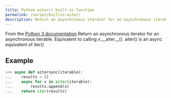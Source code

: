 ```yaml
---
title: Python aiter() built-in function
permalink: /series/builtin-aiter/
description: Return an asynchronous iterator for an asynchronous iterable. Equivalent to calling x.__aiter__().
---
```



<base-disclaimer>
  <base-disclaimer-title>
    From the <a target="_blank" href="https://docs.python.org/3/library/functions.html#aiter">Python 3 documentation</a>
  </base-disclaimer-title>
  <base-disclaimer-content>
    Return an asynchronous iterator for an asynchronous iterable. Equivalent to calling x.__aiter__(). aiter() is an async equivalent of iter()
  </base-disclaimer-content>
</base-disclaimer>

## Example

```python
>>> async def aitersync(iterable):
...    results = []
...    async for x in aiter(iterable):
...        results.append(x)
...    return iter(results)
```
